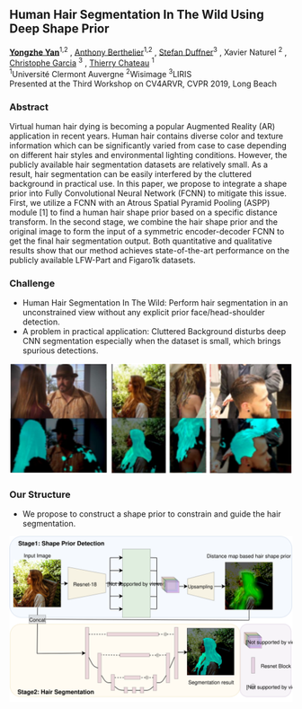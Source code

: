 ## Human Hair Segmentation In The Wild Using Deep Shape Prior
[**Yongzhe Yan**](email:yongzhe.yan@etu.uca.fr)<sup>1,2</sup> , [Anthony Berthelier](anthony.berthelier@etu.uca.fr)<sup>1,2</sup> , [Stefan Duffner](stefan.duffner@liris.cnrs.fr)<sup>3</sup> , Xavier Naturel <sup>2</sup> , [Christophe Garcia](christophe.garcia@liris.cnrs.fr) <sup>3</sup> , [Thierry Chateau](thierry.chateau@uca.fr) <sup>1</sup> <br>
<sup>1</sup>Université Clermont Auvergne <sup>2</sup>Wisimage <sup>3</sup>LIRIS <br>
Presented at the Third Workshop on CV4ARVR, CVPR 2019, Long Beach <br>


### Abstract

Virtual human hair dying is becoming a popular Augmented Reality (AR) application in recent years. Human hair contains diverse color and texture information which can be significantly varied from case to case depending on different hair styles and environmental lighting conditions. However, the publicly available hair segmentation datasets are relatively small. As a result, hair segmentation can be easily interfered by the cluttered background in practical use. In this paper, we propose to integrate a shape prior into Fully Convolutional Neural Network (FCNN) to mitigate this issue. First, we utilize a FCNN with an Atrous Spatial Pyramid Pooling (ASPP) module [1] to find a human hair shape prior based on a specific distance transform. In the second stage, we combine the hair shape prior and the original image to form the input of a symmetric encoder-decoder FCNN to get the final hair segmentation output. Both quantitative and qualitative results show that our method achieves state-of-the-art performance on the publicly available LFW-Part and Figaro1k datasets.

### Challenge
* Human Hair Segmentation In The Wild: Perform hair segmentation in an unconstrained view without any explicit prior face/head-shoulder detection.
* A problem in practical application: Cluttered Background disturbs deep CNN segmentation especially when the dataset is small, which brings spurious detections.

![Spurious Detection](/Spurious.png)

### Our Structure
* We propose to construct a shape prior to constrain and guide the hair segmentation.

![Structure](/CVPRW_overall.svg)
